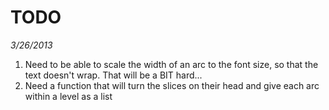 # TODO

*3/26/2013*
1. Need to be able to scale the width of an arc to the font size, so that the text doesn't wrap.  That will be a BIT hard...
1. Need a function that will turn the slices on their head and give each arc within a level as a list